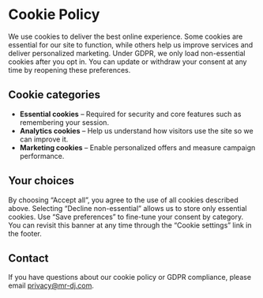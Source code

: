 # Cookie Policy

We use cookies to deliver the best online experience. Some cookies are essential for our site to function, while others help us improve services and deliver personalized marketing. Under GDPR, we only load non-essential cookies after you opt in. You can update or withdraw your consent at any time by reopening these preferences.

## Cookie categories

- **Essential cookies** – Required for security and core features such as remembering your session.
- **Analytics cookies** – Help us understand how visitors use the site so we can improve it.
- **Marketing cookies** – Enable personalized offers and measure campaign performance.

## Your choices

By choosing “Accept all”, you agree to the use of all cookies described above. Selecting “Decline non-essential” allows us to store only essential cookies. Use “Save preferences” to fine-tune your consent by category. You can revisit this banner at any time through the “Cookie settings” link in the footer.

## Contact

If you have questions about our cookie policy or GDPR compliance, please email privacy@mr-dj.com.
